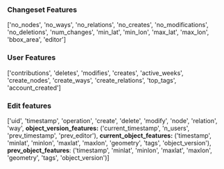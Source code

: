 ### Changeset Features

['no_nodes', 'no_ways', 'no_relations', 'no_creates', 'no_modifications',
       'no_deletions', 'num_changes', 'min_lat', 'min_lon', 'max_lat',
       'max_lon', 'bbox_area', 'editor']

### User Features

['contributions', 'deletes', 'modifies', 'creates', 'active_weeks',
       'create_nodes', 'create_ways', 'create_relations', 'top_tags',
       'account_created']

### Edit features

['uid', 'timestamp', 'operation', 'create', 'delete', 'modify', 'node', 'relation', 'way', **object_version_features:** ('current_timestamp', 'n_users', 'prev_timestamp', 'prev_editor'), **current_object_features:** ('timestamp', 'minlat', 'minlon', 'maxlat', 'maxlon', 'geometry', 'tags',
       'object_version'), **prev_object_features**: ('timestamp', 'minlat', 'minlon', 'maxlat', 'maxlon', 'geometry', 'tags',
       'object_version')]